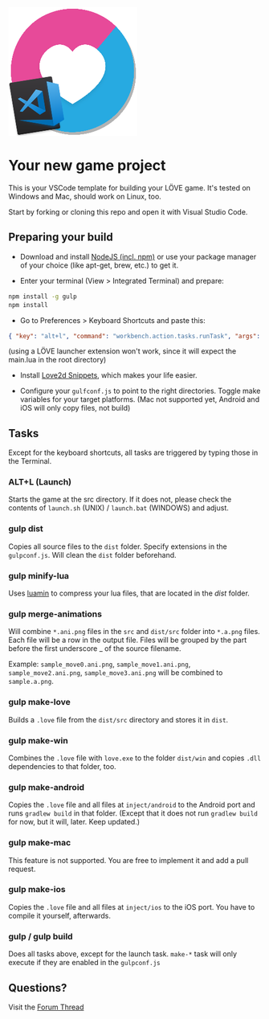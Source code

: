 ![LÖVE + VSCode Logo](README_LOGO.png "NewGame - Visual Studio Code Template for the L�VE framework")

# Your new game project #

This is your VSCode template for building your LÖVE game. It's tested on Windows and Mac, should work on Linux, too.

Start by forking or cloning this repo and open it with Visual Studio Code.

## Preparing your build ##

- Download and install [NodeJS (incl. npm)](https://nodejs.org) or use your package manager of your choice (like apt-get, brew, etc.) to get it.

- Enter your terminal (View > Integrated Terminal) and prepare:

```bash
npm install -g gulp
npm install
```

- Go to Preferences > Keyboard Shortcuts and paste this:

```json
{ "key": "alt+l", "command": "workbench.action.tasks.runTask", "args": "launch" }
```
(using a LÖVE launcher extension won't work, since it will expect the main.lua in the root directory)

- Install [Love2d Snippets](https://marketplace.visualstudio.com/items?itemName=pixelwar.love2dsnippets), which makes your life easier.

- Configure your `gulfconf.js` to point to the right directories. Toggle make variables for your target platforms. (Mac not supported yet, Android and iOS will only copy files, not build) 

## Tasks ##

Except for the keyboard shortcuts, all tasks are triggered by typing those in the Terminal.

### ALT+L (Launch) ###

Starts the game at the src directory. If it does not, please check the contents of `launch.sh` (UNIX) / `launch.bat` (WINDOWS) and adjust.

### gulp dist ###

Copies all source files to the `dist` folder. Specify extensions in the `gulpconf.js`. Will clean the `dist` folder beforehand.

### gulp minify-lua ###

Uses [luamin](https://github.com/mathiasbynens/luamin) to compress your lua files, that are located in the _dist_ folder.

### gulp merge-animations ###

Will combine `*.ani.png` files in the `src` and `dist/src` folder into `*.a.png` files. Each file will be a row in the output file. Files will be grouped by the part before the first underscore \_ of the source filename.

Example: `sample_move0.ani.png`, `sample_move1.ani.png`, `sample_move2.ani.png`, `sample_move3.ani.png` will be combined to `sample.a.png`.

### gulp make-love ###

Builds a `.love` file from the `dist/src` directory and stores it in `dist`.

### gulp make-win ###

Combines the `.love` file with `love.exe` to the folder `dist/win` and copies `.dll` dependencies to that folder, too.

### gulp make-android ###

Copies the `.love` file and all files at `inject/android` to the Android port and runs `gradlew build` in that folder. (Except that it does not run `gradlew build` for now, but it will, later. Keep updated.)

### gulp make-mac ###

This feature is not supported. You are free to implement it and add a pull request. 

### gulp make-ios ###

Copies the `.love` file and all files at `inject/ios` to the iOS port. You have to compile it yourself, afterwards. 

### gulp / gulp build ###

Does all tasks above, except for the launch task. `make-*` task will only execute if they are enabled in the `gulpconf.js`

## Questions? ##

Visit the [Forum Thread](https://love2d.org/forums/viewtopic.php?p=218846#p218827)